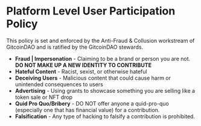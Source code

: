 # Platform Level User Participation Policy

This policy is set and enforced by the Anti-Fraud & Collusion workstream of GitcoinDAO and is ratified by the GitcoinDAO stewards.

* **Fraud \| Impersonation** - Claiming to be a brand or person you are not. **DO NOT MAKE UP A NEW IDENTITY TO CONTRIBUTE**
* **Hateful Content** - Racist, sexist, or otherwise hateful
* **Deceiving Users** - Malicious content that could cause harm or unintended consequences to users
* **Advertising** - Using grants to showcase something you are selling like a token sale or NFT drop
* **Quid Pro Quo/Bribery** - DO NOT offer anyone a quid-pro-quo \(especially one that has financial value\) for a contribution.
* **Falsification** - Any type of hacking to falsify a contribution is prohibited.

